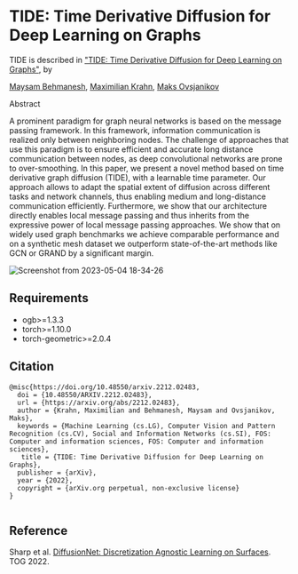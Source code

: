 # TIDE: Time Derivative Diffusion for Deep Learning on Graphs

TIDE is described in ["TIDE: Time Derivative Diffusion for Deep Learning on Graphs"](https://arxiv.org/pdf/2212.02483v2.pdf), by

[Maysam Behmanesh](https://maysambehmanesh.github.io/),
[Maximilian Krahn](https://scholar.google.com/citations?user=Dg5q7-QAAAAJ),
[Maks Ovsjanikov](https://www.lix.polytechnique.fr/~maks/)


Abstract

A prominent paradigm for graph neural networks is based on the message passing framework. In this framework, information communication is realized only between neighboring nodes. The challenge of approaches that use this paradigm is to ensure efficient and accurate long distance communication between nodes, as deep convolutional networks are prone to over-smoothing. In this paper, we present a novel method based on time derivative graph diffusion (TIDE), with a learnable time parameter. Our approach allows to adapt the spatial extent of diffusion across different tasks and network channels, thus enabling medium and long-distance communication efficiently. Furthermore, we show that our architecture directly enables local message passing and thus inherits from the expressive power of local message passing approaches. We show that on widely used graph benchmarks we achieve comparable performance and on a synthetic mesh dataset we outperform state-of-the-art methods like GCN or GRAND by a significant margin.


![Screenshot from 2023-05-04 18-34-26](https://user-images.githubusercontent.com/77163765/236268178-bd27bf21-db1f-4195-a097-20a30c18a7e8.png)


## Requirements
- ogb>=1.3.3
- torch>=1.10.0
- torch-geometric>=2.0.4

## Citation

```
@misc{https://doi.org/10.48550/arxiv.2212.02483,
  doi = {10.48550/ARXIV.2212.02483},
  url = {https://arxiv.org/abs/2212.02483},
  author = {Krahn, Maximilian and Behmanesh, Maysam and Ovsjanikov, Maks},
  keywords = {Machine Learning (cs.LG), Computer Vision and Pattern Recognition (cs.CV), Social and Information Networks (cs.SI), FOS: Computer and information sciences, FOS: Computer and information sciences},
   title = {TIDE: Time Derivative Diffusion for Deep Learning on Graphs},
  publisher = {arXiv},
  year = {2022},
  copyright = {arXiv.org perpetual, non-exclusive license}
}


```

## Reference
Sharp et al. [DiffusionNet: Discretization Agnostic Learning on Surfaces](https://github.com/nmwsharp/diffusion-net). TOG 2022.

